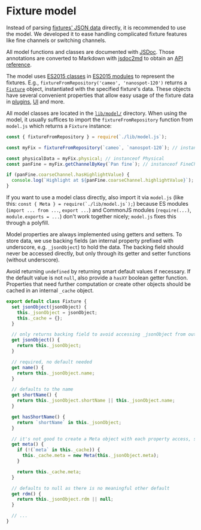 # Fixture model

Instead of parsing [fixtures' JSON data](fixture-format.md) directly, it is recommended to use the model. We developed it to ease handling complicated fixture features like fine channels or switching channels.

All model functions and classes are documented with [JSDoc](http://usejsdoc.org/). Those annotations are converted to Markdown with [jsdoc2md](https://github.com/jsdoc2md/jsdoc-to-markdown) to obtain an [API reference](model-api.md).

The model uses [ES2015 classes](https://developer.mozilla.org/en-US/docs/Web/JavaScript/Reference/Classes) in [ES2015 modules](https://nodejs.org/api/esm.html) to represent the fixtures. E.g., `fixtureFromRepository('cameo', 'nanospot-120')` returns a [`Fixture`](model-api.md#Fixture) object, instantiated with the specified fixture's data. These objects have several convenient properties that allow easy usage of the fixture data in [plugins](plugins.md), [UI](ui.md) and more.

All model classes are located in the [`lib/model/`](../lib/model) directory. When using the model, it usually suffices to import the `fixtureFromRepository` function from `model.js` which returns a `Fixture` instance:

```js
const { fixtureFromRepository } = require(`./lib/model.js`);

const myFix = fixtureFromRepository(`cameo`, `nanospot-120`); // instanceof Fixture

const physicalData = myFix.physical; // instanceof Physical
const panFine = myFix.getChannelByKey(`Pan fine`); // instanceof FineChannel

if (panFine.coarseChannel.hasHighlightValue) {
  console.log(`Highlight at ${panFine.coarseChannel.highlightValue}`);
}
```

If you want to use a model class directly, also import it via `model.js` (like this: ``const { Meta } = require(`./lib/model.js`);``) because ES modules (`import ... from ...`, `export ...`) and CommonJS modules (`require(...)`, `module.exports = ...`) don't work together nicely; `model.js` fixes this through a polyfill.

Model properties are always implemented using getters and setters. To store data, we use backing fields (an internal property prefixed with underscore, e.g. `_jsonObject`) to hold the data. The backing field should never be accessed directly, but only through its getter and setter functions (without underscore).

Avoid returning `undefined` by returning smart default values if necessary. If the default value is not `null`, also provide a `hasXY` boolean getter function. Properties that need further computation or create other objects should be cached in an internal `_cache` object.

<!-- eslint-disable jsdoc/require-jsdoc -->
```js
export default class Fixture {
  set jsonObject(jsonObject) {
    this._jsonObject = jsonObject;
    this._cache = {};
  }

  // only returns backing field to avoid accessing _jsonObject from outside
  get jsonObject() {
    return this._jsonObject;
  }

  // required, no default needed
  get name() {
    return this._jsonObject.name;
  }

  // defaults to the name
  get shortName() {
    return this._jsonObject.shortName || this._jsonObject.name;
  }

  get hasShortName() {
    return `shortName` in this._jsonObject;
  }

  // it's not good to create a Meta object with each property access, so we cache it
  get meta() {
    if (!(`meta` in this._cache)) {
      this._cache.meta = new Meta(this._jsonObject.meta);
    }

    return this._cache.meta;
  }

  // defaults to null as there is no meaningful other default
  get rdm() {
    return this._jsonObject.rdm || null;
  }

  // ...
}
```
